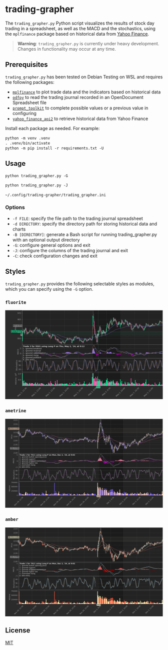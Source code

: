 # trading-grapher #

<!-- Python script that visualizes the results of stock day trading in a
spreadsheet using mplfinance based on historical data from Yahoo Finance -->

The `trading_grapher.py` Python script visualizes the results of stock day
trading in a spreadsheet, as well as the MACD and the stochastics, using the
`mplfinance` package based on historical data from [Yahoo
Finance](https://finance.yahoo.com/).

> **Warning**: `trading_grapher.py` is currently under heavy development.
> Changes in functionality may occur at any time.

## Prerequisites ##

`trading_grapher.py` has been tested on Debian Testing on WSL and requires the
following packages:

  * [`mplfinance`](https://github.com/matplotlib/mplfinance) to plot trade data
    and the indicators based on historical data
  * [`odfpy`](https://github.com/eea/odfpy) to read the trading journal
    recorded in an OpenDocument Spreadsheet file
  * [`prompt_toolkit`](https://python-prompt-toolkit.readthedocs.io/en/master/index.html)
    to complete possible values or a previous value in configuring
  * [`yahoo_finance_api2`](https://github.com/pkout/yahoo_finance_api2) to
    retrieve historical data from Yahoo Finance

Install each package as needed. For example:

``` shell
python -m venv .venv
. .venv/bin/activate
python -m pip install -r requirements.txt -U
```

## Usage ##

``` shell
python trading_grapher.py -G
```

``` shell
python trading_grapher.py -J
```

`~/.config/trading-grapher/trading_grapher.ini`

### Options ###

  * `-f FILE`: specify the file path to the trading journal spreadsheet
  * `-d DIRECTORY`: specify the directory path for storing historical data and
    charts
  * `-B [DIRECTORY]`: generate a Bash script for running trading_grapher.py
    with an optional output directory
  * `-G`: configure general options and exit
  * `-J`: configure the columns of the trading journal and exit
  * `-C`: check configuration changes and exit

## Styles ##

`trading_grapher.py` provides the following selectable styles as modules, which
you can specify using the `-G` option.

### `fluorite` ###

![Fluorite](examples/fluorite.png)

### `ametrine` ###

![Ametrine](examples/ametrine.png)

### `amber` ###

![Amber](examples/amber.png)

## License ##

[MIT](LICENSE.md)
